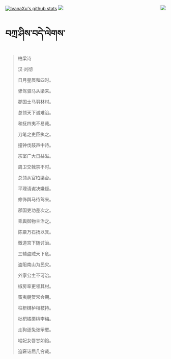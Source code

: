 [![IvanaXu's github stats](https://github-readme-stats.vercel.app/api?username=IvanaXu&show_icons=true&theme=vue-dark)](https://github.com/anuraghazra/github-readme-stats)
<img align="right" src="https://github-readme-stats.vercel.app/api/top-langs/?username=IvanaXu&langs_count=7&theme=graywhite" />
<img src="https://github-readme-stats.vercel.app/api/wakatime?username=IvanaXu&layout=compact&langs_count=6&theme=vue-dark&&custom_title=Programming Times(Jul 29 2021-)" />
# བཀྲ་ཤིས་བདེ་ལེགས་
> 柏梁诗
>
> 汉·刘彻
>
> 日月星辰和四时。
> 
> 骖驾驷马从梁来。
> 
> 郡国士马羽林材。
> 
> 总领天下诚难治。
> 
> 和抚四夷不易哉。
> 
> 刀笔之吏臣执之。
> 
> 撞钟伐鼓声中诗。
> 
> 宗室广大日益滋。
> 
> 周卫交戟禁不时。
> 
> 总领从官柏梁台。
> 
> 平理请谳决嫌疑。
> 
> 修饰舆马待驾来。
> 
> 郡国吏功差次之。
> 
> 乘舆御物主治之。
> 
> 陈粟万石扬以箕。
> 
> 徼道宫下随讨治。
> 
> 三辅盗贼天下危。
> 
> 盗阻南山为民灾。
> 
> 外家公主不可治。
> 
> 椒房率更领其材。
> 
> 蛮夷朝贺常会期。
> 
> 柱枅欂栌相枝持。
> 
> 枇杷橘栗桃李梅。
> 
> 走狗逐兔张罘罳。
> 
> 啮妃女唇甘如饴。
> 
> 迫窘诘屈几穷哉。